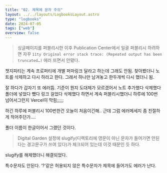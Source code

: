 ```yaml
---
title: "02. 제목에 문자 주의"
layout: ../../layouts/LogbooksLayout.astro
type: "logbooks"
date: 2024-07-05
tags: ["web"]
overview: false
---
```

> 싱글페이지를 퍼블리시한 이후 Publication Center에서 일괄 퍼블리시 하려하면 자꾸 `11ty Original error stack trace: (Repeated output has been truncated…)` 에러 뜨면서 안됐다.

챗지피티는 계속 프로퍼티에 개별 퍼마링크 달라고 하는데 그래도 안됨. 찾아봤더니 노트를 삭제하고 다시 하라고 한다. 그래서 하나만 남겨놓고 한두개씩 다시 했더니 됨.

잘 하다가 갑자기 또 에러뜸. 기준이 뭔지 도대체가 모르겠어서 노트 추가했다 삭제했다 폴더에 넣었다 뺐다 링크 걸었다 삭제했다 하면서 계속 퍼블리시했더니 하루에 100번 넘어서그런지 Vercel이 막힘;;;;;

하긴 하루에 퍼블리시 100번한건 오늘이 처음이긴해..
근데 그럼 에러메세지 좀 친절하게 적어주던가….

폴더 이름이 한글이어서 그랬던 것이다.
> Digital Garden 설정에 slugify(디렉토리에 영문이 아닌 문자가 들어가면 안된다는 경고문구가 쓰여 있다)가 체크되어 있는데 이것 때문인 듯 하다.

slugify를 해제했더니 해결되었다.

특수문자도 안된다. ‘?’같은 허용되지 않은 특수문자가 제목에 들어가도 에러가 난다.